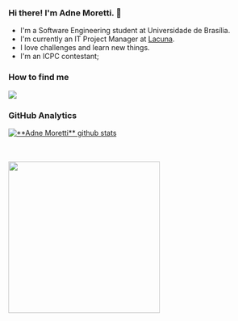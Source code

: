 ### Hi there! I'm Adne Moretti. :wave:
- I'm a Software Engineering student at Universidade de Brasília. 
- I'm currently an IT Project Manager at [Lacuna](https://www.lacunasoftware.com.br/).  
- I love challenges and learn new things.
- I'm an ICPC contestant;

### How to find me
 <a href="https://www.linkedin.com/in/adne-moretti-moreira-b4875b1b0/" target="_blank"><img src="https://img.shields.io/badge/-LinkedIn-%230077B5?style=for-the-badge&logo=linkedin&logoColor=white" target="_blank"></a> 
 
### GitHub Analytics
<a href="https://github.com/Gurupreet">
 <img align="center" src="https://github-readme-stats.vercel.app/api?username=AdneMoretti&show_icons=true&theme=dracula&line_height=27" alt="**Adne Moretti** github stats"/>
</a>


<br></br>
<img src="https://media.giphy.com/media/SX71qs3TDxVkvbLJ4o/giphy.gif" width="300" height="300"><img/>
